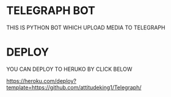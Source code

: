 # TELEGRAPH BOT 

 THIS IS PYTHON BOT WHICH UPLOAD MEDIA TO TELEGRAPH

# DEPLOY

 YOU CAN DEPLOY TO HERUKO BY CLICK BELOW

 https://heroku.com/deploy?template=https://github.com/attitudeking1/Telegraph/
